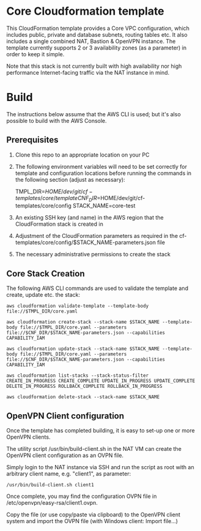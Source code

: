
# Core Cloudformation template

This CloudFormation template provides a Core VPC configuration, which includes public, private and database subnets, routing tables etc. It also
includes a single combined NAT, Bastion & OpenVPN instance. The template currently supports 2 or 3 availability zones (as a parameter) in order to
keep it simple.

Note that this stack is not currently built with high availability nor high performance Internet-facing traffic via the NAT instance in mind.

# Build

The instructions below assume that the AWS CLI is used; but it's also possible to build with the AWS Console.

## Prerequisites

1. Clone this repo to an appropriate location on your PC

2. The following environment variables will need to be set correctly for template and configuration locations before running the commands in the following section (adjust as necessary):

    TMPL_DIR=$HOME/dev/git/cf-templates/core/template
    CNF_DIR=$HOME/dev/git/cf-templates/core/config
    STACK_NAME=core-test

3. An existing SSH key (and name) in the AWS region that the CloudFormation stack is created in

4. Adjustment of the CloudFormation parameters as required in the cf-templates/core/config/$STACK_NAME-parameters.json file

5. The necessary administrative permissions to create the stack

## Core Stack Creation

The following AWS CLI commands are used to validate the template and create, update etc. the stack:

    aws cloudformation validate-template --template-body file://$TMPL_DIR/core.yaml

    aws cloudformation create-stack --stack-name $STACK_NAME --template-body file://$TMPL_DIR/core.yaml --parameters file://$CNF_DIR/$STACK_NAME-parameters.json --capabilities CAPABILITY_IAM

    aws cloudformation update-stack --stack-name $STACK_NAME --template-body file://$TMPL_DIR/core.yaml --parameters file://$CNF_DIR/$STACK_NAME-parameters.json --capabilities CAPABILITY_IAM

    aws cloudformation list-stacks --stack-status-filter CREATE_IN_PROGRESS CREATE_COMPLETE UPDATE_IN_PROGRESS UPDATE_COMPLETE DELETE_IN_PROGRESS ROLLBACK_COMPLETE ROLLBACK_IN_PROGRESS

    aws cloudformation delete-stack --stack-name $STACK_NAME

## OpenVPN Client configuration

Once the template has completed building, it is easy to set-up one or more OpenVPN clients.

The utility script /usr/bin/build-client.sh in the NAT VM can create the OpenVPN client configuration as an OVPN file.

Simply login to the NAT instance via SSH and run the script as root with an arbitrary client name, e.g. "client1", as parameter:

    /usr/bin/build-client.sh client1

Once complete, you may find the configuration OVPN file in /etc/openvpn/easy-rsa/client1.ovpn.

Copy the file (or use copy/paste via clipboard) to the OpenVPN client system and import the OVPN file (with Windows client: Import file...)

